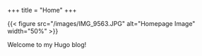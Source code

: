 +++
title = "Home"
+++

{{< figure src="/images/IMG_9563.JPG" alt="Homepage Image" width="50%" >}}

Welcome to my Hugo blog!
